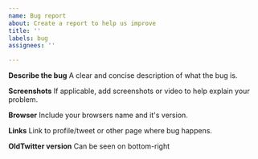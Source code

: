 ```yaml
---
name: Bug report
about: Create a report to help us improve
title: ''
labels: bug
assignees: ''

---
```


**Describe the bug**
A clear and concise description of what the bug is.

**Screenshots**
If applicable, add screenshots or video to help explain your problem.

**Browser**
Include your browsers name and it's version.

**Links**
Link to profile/tweet or other page where bug happens.

**OldTwitter version**
Can be seen on bottom-right
